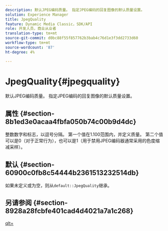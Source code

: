 ```yaml
---
description: 默认JPEG编码质量。 指定JPEG编码的回复图像的默认质量设置。
solution: Experience Manager
title: JpegQuality
feature: Dynamic Media Classic，SDK/API
role: 开发人员，商业从业者
translation-type: tm+mt
source-git-commit: d0bc88f55f857762b3bab4c76d1e3f3dd2733d60
workflow-type: tm+mt
source-wordcount: '87'
ht-degree: 4%

---
```



# JpegQuality{#jpegquality}

默认JPEG编码质量。 指定JPEG编码的回复图像的默认质量设置。

## 属性 {#section-8b1ed3e0acaa4fbfa050b74c00b9d4dc}

整数数字和标志，以逗号分隔。 第一个值在1.100范围内，并定义质量。 第二个值可以是0（对于正常行为），也可以是1（用于禁用JPEG编码器通常采用的色度缩减采样）。

## 默认 {#section-60900c0fb8c54444b2361513232514db}

如果未定义或为空，则从`default::JpegQuality`继承。

## 另请参阅 {#section-8928a28fcbfe401cad4d4021a7a1c268}

[qlt=](../../../../../ir-api/http-protocol/image-rendering-api-ref/c-ir-http-protocol-ref/c-ir-http-protocol-command-reference/r-ir-qlt.md#reference-27b91c226eb241d0a14a29af3b3afdbd)
